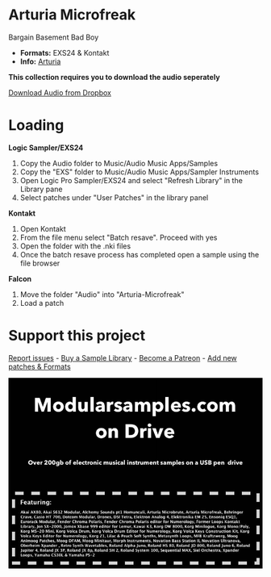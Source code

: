 # Arturia Microfreak

Bargain Basement Bad Boy

-   **Formats:** EXS24 & Kontakt
-    **Info:** [Arturia](https://www.arturia.com/products/hardware-synths/microfreak/overview)


**This collection requires you to download the audio seperately**

[Download Audio from Dropbox](https://www.dropbox.com/sh/g2gbrckgf7zj3kd/AACgPrELmwEFiA5lugQaq-HAa?dl=0)

# Loading

**Logic Sampler/EXS24**

1. Copy the Audio folder to Music/Audio Music Apps/Samples
2. Copy the "EXS" folder to Music/Audio Music Apps/Sampler Instruments
3. Open Logic Pro Sampler/EXS24 and select "Refresh Library" in the Library pane
4. Select patches under "User Patches" in the library panel 

****Kontakt****

1.  Open Kontakt
2. From the file menu select "Batch resave". Proceed with yes
3. Open the folder with the .nki files
4. Once the batch resave process has completed open a sample using the file browser

**Falcon**

1. Move the folder "Audio" into "Arturia-Microfreak"
2. Load a patch



# Support this project

[Report issues](/issues) - [Buy a Sample Library](https://gumroad.com/modularsamples) - [Become a Patreon](https://www.patreon.com/modularsamples) - [Add new patches & Formats](/pulls)

[
![Sample library disks](https://github.com/publicsamples/Public-Samples/raw/master/images/drives2.jpg?raw=true)
](https://gum.co/modularsamples-drives)
